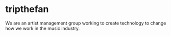 # tripthefan

We are an artist management group working to create technology to change how we work in the music industry.
